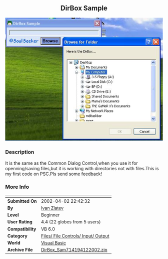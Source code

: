 ﻿<div align="center">

## DirBox Sample

<img src="PIC20024121420513348.JPG">
</div>

### Description

It is the same as the Common Dialog Control,when you use it for openning/saving files,but it is working with directories not with files.This is my first code on PSC.Pls send some feedback!
 
### More Info
 


<span>             |<span>
---                |---
**Submitted On**   |2002-04-02 22:42:32
**By**             |[Ivan Zlatev](https://github.com/Planet-Source-Code/PSCIndex/blob/master/ByAuthor/ivan-zlatev.md)
**Level**          |Beginner
**User Rating**    |4.4 (22 globes from 5 users)
**Compatibility**  |VB 6\.0
**Category**       |[Files/ File Controls/ Input/ Output](https://github.com/Planet-Source-Code/PSCIndex/blob/master/ByCategory/files-file-controls-input-output__1-3.md)
**World**          |[Visual Basic](https://github.com/Planet-Source-Code/PSCIndex/blob/master/ByWorld/visual-basic.md)
**Archive File**   |[DirBox\_Sam714194122002\.zip](https://github.com/Planet-Source-Code/ivan-zlatev-dirbox-sample__1-33741/archive/master.zip)








